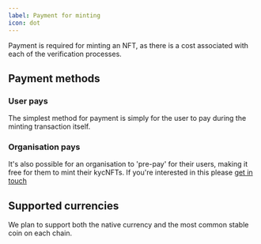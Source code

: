 ```yaml
---
label: Payment for minting
icon: dot
---
```


Payment is required for minting an NFT, as there is a cost associated with each of the verification processes.

## Payment methods

### User pays

The simplest method for payment is simply for the user to pay during the minting transaction itself.

### Organisation pays

It's also possible for an organisation to 'pre-pay' for their users, making it free for them to mint their kycNFTs. If you're interested in this please [get in touch](/support)

## Supported currencies

We plan to support both the native currency and the most common stable coin on each chain.